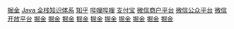 <a href="https://juejin.cn" target="掘金" title ="掘金">掘金</a>
<a href="https://www.pdai.tech/md/resource/tools.html" target="Java 全栈知识体系" title ="Java 全栈知识体系">Java 全栈知识体系</a>
<a href="https://www.zhihu.com" target="知乎" title ="知乎">知乎</a>
<a href="https://www.bilibili.com" target="哔哩哔哩" title ="哔哩哔哩">哔哩哔哩</a>
<a href="https://open.alipay.com/" target="_blank" title ="支付宝">支付宝</a>
<a href="https://pay.weixin.qq.com/index.php/core/home/login" target="微信商户平台" title ="微信商户平台">微信商户平台</a>
<a href="https://mp.weixin.qq.com/cgi-bin/home?t=home/index&lang=zh_CN&token=467946659" target="微信公众平台" title ="微信公众平台">微信公众平台</a>
<a href="https://open.weixin.qq.com/cgi-bin/frame?t=home/web_tmpl&lang=zh_CN" target="微信开放平台" title ="微信开放平台">微信开放平台</a>
<a href="" target="_blank" title ="掘金">掘金</a>
<a href="" target="_blank" title ="掘金">掘金</a>
<a href="" target="_blank" title ="掘金">掘金</a>
<a href="" target="_blank" title ="掘金">掘金</a>
<a href="" target="_blank" title ="掘金">掘金</a>
<a href="" target="_blank" title ="掘金">掘金</a>
<a href="" target="_blank" title ="掘金">掘金</a>
<a href="" target="_blank" title ="掘金">掘金</a>
<a href="" target="_blank" title ="掘金">掘金</a>
<a href="" target="_blank" title ="掘金">掘金</a>
